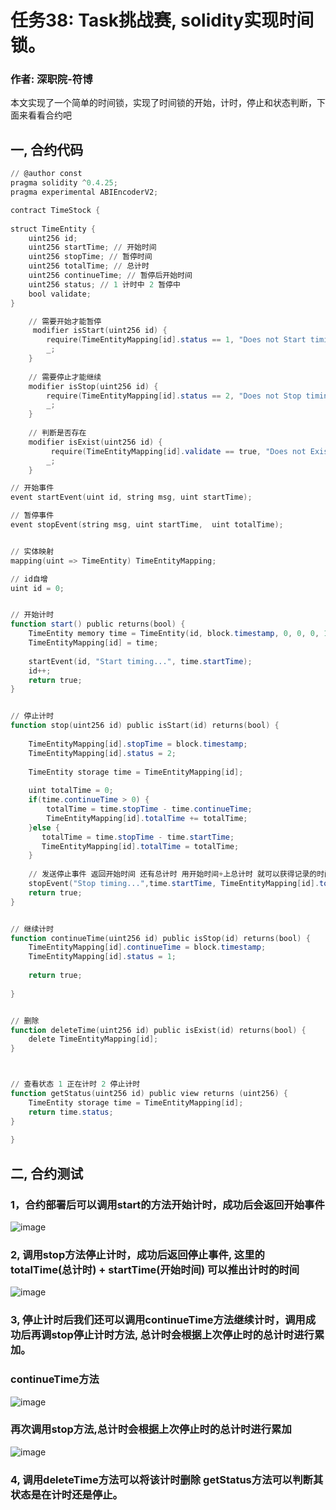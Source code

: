 # 任务38: Task挑战赛, solidity实现时间锁。
### 作者: 深职院-符博<br>
本文实现了一个简单的时间锁，实现了时间锁的开始，计时，停止和状态判断，下面来看看合约吧

## 一, 合约代码
```PowerShell
// @author const
pragma solidity ^0.4.25;
pragma experimental ABIEncoderV2;

contract TimeStock {
    
struct TimeEntity {
    uint256 id;
    uint256 startTime; // 开始时间
    uint256 stopTime; // 暂停时间
    uint256 totalTime; // 总计时
    uint256 continueTime; // 暂停后开始时间
    uint256 status; // 1 计时中 2 暂停中
    bool validate;
}

    // 需要开始才能暂停
     modifier isStart(uint256 id) {
        require(TimeEntityMapping[id].status == 1, "Does not Start timing");
        _;
    }
    
    // 需要停止才能继续
    modifier isStop(uint256 id) {
        require(TimeEntityMapping[id].status == 2, "Does not Stop timing");
        _;
    }
    
    // 判断是否存在
    modifier isExist(uint256 id) {
         require(TimeEntityMapping[id].validate == true, "Does not Exist");
        _;
    }

// 开始事件
event startEvent(uint id, string msg, uint startTime);

// 暂停事件
event stopEvent(string msg, uint startTime,  uint totalTime);


// 实体映射
mapping(uint => TimeEntity) TimeEntityMapping;

// id自增
uint id = 0;


// 开始计时
function start() public returns(bool) {
    TimeEntity memory time = TimeEntity(id, block.timestamp, 0, 0, 0, 1, true);
    TimeEntityMapping[id] = time;
    
    startEvent(id, "Start timing...", time.startTime);
    id++;
    return true;
}


// 停止计时
function stop(uint256 id) public isStart(id) returns(bool) {
    
    TimeEntityMapping[id].stopTime = block.timestamp;
    TimeEntityMapping[id].status = 2;
    
    TimeEntity storage time = TimeEntityMapping[id];
    
    uint totalTime = 0;
    if(time.continueTime > 0) {
        totalTime = time.stopTime - time.continueTime;
        TimeEntityMapping[id].totalTime += totalTime;
    }else {
       totalTime = time.stopTime - time.startTime;
       TimeEntityMapping[id].totalTime = totalTime;
    }
    
    // 发送停止事件 返回开始时间 还有总计时 用开始时间+上总计时 就可以获得记录的时间
    stopEvent("Stop timing...",time.startTime, TimeEntityMapping[id].totalTime);
    return true;
}


// 继续计时
function continueTime(uint256 id) public isStop(id) returns(bool) {
    TimeEntityMapping[id].continueTime = block.timestamp;
    TimeEntityMapping[id].status = 1;
    
    return true;
    
}


// 删除
function deleteTime(uint256 id) public isExist(id) returns(bool) {
    delete TimeEntityMapping[id];
}



// 查看状态 1 正在计时 2 停止计时
function getStatus(uint256 id) public view returns (uint256) {
    TimeEntity storage time = TimeEntityMapping[id];
    return time.status;
}
    
}


```
## 二, 合约测试
### 1，合约部署后可以调用start的方法开始计时，成功后会返回开始事件<br>
![image](https://user-images.githubusercontent.com/103564714/190415892-93435c6f-62ac-443a-85ea-e59b06c1ffd9.png)<br>
### 2, 调用stop方法停止计时，成功后返回停止事件, 这里的totalTime(总计时) + startTime(开始时间) 可以推出计时的时间 <br>
![image](https://user-images.githubusercontent.com/103564714/190416358-65cfa748-2ac0-44e8-bf6d-fd6d96545adc.png)<br>
### 3, 停止计时后我们还可以调用continueTime方法继续计时，调用成功后再调stop停止计时方法, 总计时会根据上次停止时的总计时进行累加。<br>
### continueTime方法<br>
![image](https://user-images.githubusercontent.com/103564714/190417487-25cef80f-18e1-4522-a57d-dcb1688335d5.png)<br>
### 再次调用stop方法,总计时会根据上次停止时的总计时进行累加<br>
![image](https://user-images.githubusercontent.com/103564714/190419073-97e04301-78fa-4e60-ba58-26cdac5f37ad.png)<br>
### 4, 调用deleteTime方法可以将该计时删除 getStatus方法可以判断其状态是在计时还是停止。





